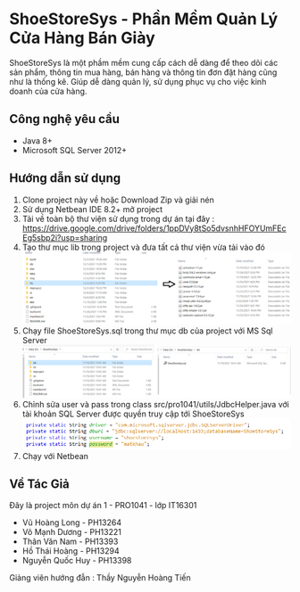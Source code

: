 # ShoeStoreSys - Phần Mềm Quản Lý Cửa Hàng Bán Giày

ShoeStoreSys là một phầm mềm cung cấp cách dễ dàng để theo dõi các sản phẩm, thông tin mua hàng, bán hàng và thông tin đơn đặt hàng cũng như là thống kê. Giúp dễ dàng quản lý, sử dụng phục vụ cho việc kinh doanh của cửa hàng.

## Công nghệ yêu cầu

- Java 8+
- Microsoft SQL Server 2012+

## Hướng dẫn sử dụng

1. Clone project này về hoặc Download Zip và giải nén
2. Sử dụng Netbean IDE 8.2+ mở project
3. Tải về toàn bộ thư viện sử dụng trong dự án tại đây : https://drive.google.com/drive/folders/1ppDVy8tSo5dvsnhHFOYUmFEcEg5sbp2i?usp=sharing
4. Tạo thư mục lib trong project và đưa tất cả thư viện vừa tải vào đó
![Thêm thư viện](https://github.com/vlbn99/Wiki/blob/master/rs/themThuVien.png)
5. Chạy file ShoeStoreSys.sql trong thư mục db của project với MS Sql Server
![Chạy file SQL](https://github.com/vlbn99/Wiki/blob/master/rs/chayFileSql.png)
6. Chỉnh sửa user và pass trong class src/pro1041/utils/JdbcHelper.java với tài khoản SQL Server được quyền truy cập tới ShoeStoreSys
![Chỉnh account](https://github.com/vlbn99/Wiki/blob/master/rs/chinhTaiKhoan.png)
7. Chạy với Netbean

## Về Tác Giả

Đây là project môn dự án 1 - PRO1041 - lớp IT16301
- Vũ Hoàng Long - PH13264
- Võ Mạnh Dương - PH13221
- Thân Văn Nam - PH13393
- Hồ Thái Hoàng - PH13294
- Nguyễn Quốc Huy - PH13398

Giảng viên hướng đẫn : Thầy Nguyễn Hoàng Tiến


